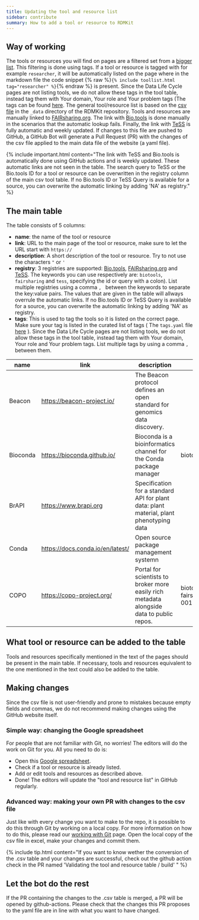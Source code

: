 ```yaml
---
title: Updating the tool and resource list
sidebar: contribute
summary: How to add a tool or resource to RDMKit
---
```


## Way of working

The tools or resources you will find on pages are a filtered set from a [bigger list](all_tools_and_resources). This filtering is done using tags. If a tool or resource is tagged with for example `researcher`, it will be automatically listed on the page where in the markdown file the code snippet {% raw %}`{% include toollist.html tag="researcher" %}`{% endraw %} is present. Since the Data Life Cycle pages are not listing tools, we do not allow these tags in the tool table, instead tag them with Your domain, Your role and Your problem tags (The tags can be found [here](https://github.com/elixir-europe/rdmkit/blob/master/_data/tags.yml). The general tool/resource list is based on the [csv file](https://github.com/elixir-europe/rdmkit/blob/master/_data/main_tool_and_resource_list.csv) in the `_data` directory of the RDMKit repository. Tools and resources are manually linked to [FAIRsharing.org](https://fairsharing.org/). The link with [Bio.tools](https://bio.tools) is done manually in the scenarios that the automatic lookup fails. Finally, the link with [TeSS](https://tess.elixir-europe.org/) is fully automatic and weekly updated. If changes to this file are pushed to GitHub, a GitHub Bot will generate a Pull Request (PR) with the changes of the csv file applied to the main data file of the website (a yaml file).

{% include important.html content="The link with TeSS and Bio.tools is automatically done using GitHub actions and is weekly updated. These automatic links are not seen in the table. The search query to TeSS or the Bio.tools ID for a tool or resource can be overwritten in the registry column of the main csv tool table. If no Bio.tools ID or TeSS Query is available for a source, you can overwrite the automatic linking by adding 'NA' as registry." %}

## The main table


The table consists of 5 columns:
- **name**: the name of the tool or resource
- **link**: URL to the main page of the tool or resource, make sure to let the URL start with `https://`
- **description**: A short description of the tool or resource. Try to not use the characters `"` or `'` 
- **registry**: 3 registries are supported: [Bio.tools](https://bio.tools), [FAIRsharing.org](https://fairsharing.org/) and [TeSS](https://tess.elixir-europe.org/). The keywords you can use respectively are: `biotools`, `fairsharing` and `tess`, specifying the id or query with a colon). List multiple registries using a comma `, ` between the keywords to separate the key:value pairs. The values that are given in the table will allways overrule the automatic links. If no Bio.tools ID or TeSS Query is available for a source, you can overwrite the automatic linking by adding 'NA' as registry.
- **tags**: This is used to tag the tools so it is listed on the correct page. Make sure your tag is listed in the curated list of tags ( The `tags.yaml` file [here](https://github.com/elixir-europe/rdmkit/blob/master/_data/tags.yml) ). Since the Data Life Cycle pages are not listing tools, we do not allow these tags in the tool table, instead tag them with Your domain, Your role and Your problem tags. List multiple tags by using a comma `, ` between them.

| name     | link                             | description                                                                               | registry                                    | tags                                             |
|----------|----------------------------------|-------------------------------------------------------------------------------------------|---------------------------------------------|--------------------------------------------------|
| Beacon   | https://beacon-project.io/       | The Beacon protocol defines an open standard for genomics data discovery.                 |                                             | researcher, data manager, IT support, human data |
| Bioconda | https://bioconda.github.io/      | Bioconda is a bioinformatics channel for the Conda package manager                        | biotools:bioconda                           | IT support, data analysis                        |
| BrAPI    | https://www.brapi.org            | Specification for a standard API for plant data: plant material, plant phenotyping data   |                                             | IT support, plants                               |
| Conda    | https://docs.conda.io/en/latest/ | Open source package management systemn                                                    |                                             | IT support, data analysis                        |
| COPO     | https://copo-project.org/        | Portal for scientists to broker more easily rich metadata alongside data to public repos. | biotools:copo, fairsharing:biodbcore-001247 | metadata, researcher, plants                     |


## What tool or resource can be added to the table
Tools and resources specifically mentioned in the text of the pages should be present in the main table. If necessary, tools and resources equivalent to the one mentioned in the text could also be added to the table.

## Making changes

Since the csv file is not user-friendly and prone to mistakes because empty fields and commas, we do not recommend making changes using the GitHub website itself. 

### Simple way: changing the Google spreadsheet

For people that are not familiar with Git, no worries! The editors will do the work on Git for you. All you need to do is:
- Open this [Google spreadsheet](https://docs.google.com/spreadsheets/d/16RESor_qQ_ygI0lQYHR23kbZJUobOWZUbOwhJbLptDE/edit?usp=sharing).
- Check if a tool or resource is already listed.
- Add or edit tools and resources as described above.
- Done! The editors will update the "tool and resource list" in GitHub regularly.

### Advanced way: making your own PR with changes to the csv file

Just like with every change you want to make to the repo, it is possible to do this through Git by working on a local copy. For more information on how to do this, please read our [working with Git](working_with_git) page. Open the local copy of the csv file in excel, make your changes and commit them.

{% include tip.html content="If you want to know wether the conversion of the .csv table and your changes are successful, check out the github action check in the PR named 'Validating the tool and resource table / build' " %}


## Let the bot do the rest
If the PR containing the changes to the .csv table is merged, a PR will be opened by github-actions. Please check that the changes this PR proposes to the yaml file are in line with what you want to have changed.
